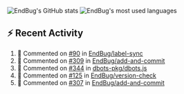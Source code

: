 ![EndBug's GitHub stats](https://github-readme-stats.vercel.app/api?username=endbug&show_icons=true&theme=dark)
![EndBug's most used languages](https://github-readme-stats.vercel.app/api/top-langs/?username=endbug&layout=compact&theme=dark)

## ⚡ Recent Activity

<!--START_SECTION:activity-->
1. 💬 Commented on [#90](https://github.com//EndBug/label-sync/issues/90) in [EndBug/label-sync](https://github.com//EndBug/label-sync)
2. 💬 Commented on [#309](https://github.com//EndBug/add-and-commit/issues/309) in [EndBug/add-and-commit](https://github.com//EndBug/add-and-commit)
3. 💬 Commented on [#344](https://github.com//dbots-pkg/dbots.js/issues/344) in [dbots-pkg/dbots.js](https://github.com//dbots-pkg/dbots.js)
4. 💬 Commented on [#125](https://github.com//EndBug/version-check/issues/125) in [EndBug/version-check](https://github.com//EndBug/version-check)
5. 💬 Commented on [#307](https://github.com//EndBug/add-and-commit/issues/307) in [EndBug/add-and-commit](https://github.com//EndBug/add-and-commit)
<!--END_SECTION:activity-->

